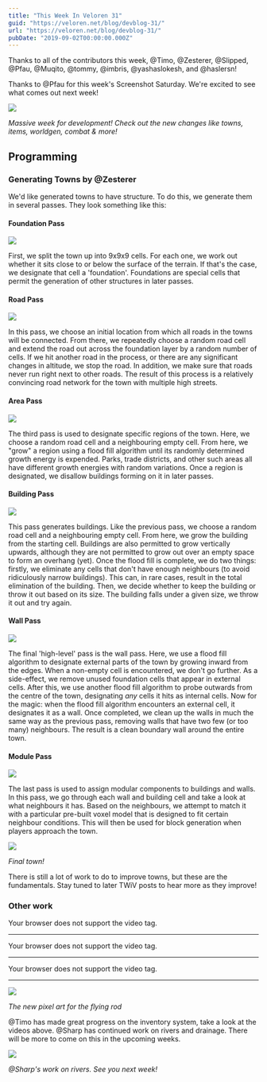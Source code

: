 ```yaml
---
title: "This Week In Veloren 31"
guid: "https://veloren.net/blog/devblog-31/"
url: "https://veloren.net/blog/devblog-31/"
pubDate: "2019-09-02T00:00:00.000Z"
---
```


Thanks to all of the contributors this week, @Timo, @Zesterer, @Slipped, @Pfau, @Muqito, @tommy, @imbris, @yashaslokesh, and @haslersn!

Thanks to @Pfau for this week's Screenshot Saturday. We're excited to see what comes out next week!

![](https://s3.eu-central-2.wasabisys.com/veloren-blog/cdn/541307708146581519/618163622388039701/0_qDNl2l6TV-HGN7huMcx_J0s9x4UCYHY-96mkD2A8I.png)

_Massive week for development! Check out the new changes like towns, items, worldgen, combat & more!_

## Programming

### Generating Towns by @Zesterer

We'd like generated towns to have structure. To do this, we generate them in several passes. They look something like this:

#### Foundation Pass

![](https://s3.eu-central-2.wasabisys.com/veloren-blog/cdn/539518074106413056/618155702116155393/unknown.png)

First, we split the town up into 9x9x9 cells. For each one, we work out whether it sits close to or below the surface of the terrain. If that's the case, we designate that cell a 'foundation'. Foundations are special cells that permit the generation of other structures in later passes.

#### Road Pass

![](https://s3.eu-central-2.wasabisys.com/veloren-blog/cdn/539518074106413056/618156287787532346/unknown.png)

In this pass, we choose an initial location from which all roads in the towns will be connected. From there, we repeatedly choose a random road cell and extend the road out across the foundation layer by a random number of cells. If we hit another road in the process, or there are any significant changes in altitude, we stop the road. In addition, we make sure that roads never run right next to other roads. The result of this process is a relatively convincing road network for the town with multiple high streets.

#### Area Pass

![](https://s3.eu-central-2.wasabisys.com/veloren-blog/cdn/539518074106413056/618157343208767495/unknown.png)

The third pass is used to designate specific regions of the town. Here, we choose a random road cell and a neighbouring empty cell. From here, we "grow" a region using a flood fill algorithm until its randomly determined growth energy is expended. Parks, trade districts, and other such areas all have different growth energies with random variations. Once a region is designated, we disallow buildings forming on it in later passes.

#### Building Pass

![](https://s3.eu-central-2.wasabisys.com/veloren-blog/cdn/539518074106413056/618161064030371848/unknown.png)

This pass generates buildings. Like the previous pass, we choose a random road cell and a neighbouring empty cell. From here, we grow the building from the starting cell. Buildings are also permitted to grow vertically upwards, although they are not permitted to grow out over an empty space to form an overhang (yet). Once the flood fill is complete, we do two things: firstly, we eliminate any cells that don't have enough neighbours (to avoid ridiculously narrow buildings). This can, in rare cases, result in the total elimination of the building. Then, we decide whether to keep the building or throw it out based on its size. The building falls under a given size, we throw it out and try again.

#### Wall Pass

![](https://s3.eu-central-2.wasabisys.com/veloren-blog/cdn/539518074106413056/618161540092264451/unknown.png)

The final 'high-level' pass is the wall pass. Here, we use a flood fill algorithm to designate external parts of the town by growing inward from the edges. When a non-empty cell is encountered, we don't go further. As a side-effect, we remove unused foundation cells that appear in external cells. After this, we use another flood fill algorithm to probe outwards from the centre of the town, designating _any_ cells it hits as internal cells. Now for the magic: when the flood fill algorithm encounters an external cell, it designates it as a wall. Once completed, we clean up the walls in much the same way as the previous pass, removing walls that have two few (or too many) neighbours. The result is a clean boundary wall around the entire town.

#### Module Pass

![](https://s3.eu-central-2.wasabisys.com/veloren-blog/cdn/539518074106413056/618162263299457025/unknown.png)

The last pass is used to assign modular components to buildings and walls. In this pass, we go through each wall and building cell and take a look at what neighbours it has. Based on the neighbours, we attempt to match it with a particular pre-built voxel model that is designed to fit certain neighbour conditions. This will then be used for block generation when players approach the town.

![](https://s3.eu-central-2.wasabisys.com/veloren-blog/cdn/539518074106413056/618164525975470101/unknown.png)

_Final town!_

There is still a lot of work to do to improve towns, but these are the fundamentals. Stay tuned to later TWiV posts to hear more as they improve!

### Other work

Your browser does not support the video tag.

---

Your browser does not support the video tag.

---

Your browser does not support the video tag.

---

![](https://s3.eu-central-2.wasabisys.com/veloren-blog/cdn/449660795857403905/618056323539664896/screenshot_1567426460469.png)

_The new pixel art for the flying rod_

@Timo has made great progress on the inventory system, take a look at the videos above. @Sharp has continued work on rivers and drainage. There will be more to come on this in the upcoming weeks.

![](https://s3.eu-central-2.wasabisys.com/veloren-blog/cdn/597826574095613962/618175033054986259/screenshot_1567195670184.png)

_@Sharp's work on rivers. See you next week!_

